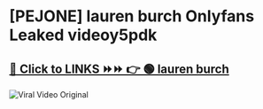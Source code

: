 
 # [PEJONE] lauren burch Onlyfans Leaked videoy5pdk

## <h2><a href="https://clipsfans.com/lauren_burch&ref=git">🔗 Click to LINKS ⏩⏩ 👉 🟢 lauren burch </a></h2>

<a href="https://clipsfans.com/lauren_burch&ref=git" rel="nofollow" data-target="animated-image.originalLink"><img src="https://i.ibb.co.com/xMMVF88/686577567.gif" alt="Viral Video Original" style="max-width: 100%; display: inline-block;" data-target="animated-image.originalImage"></a>

